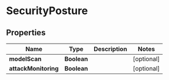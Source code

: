 

# SecurityPosture


## Properties

| Name | Type | Description | Notes |
|------------ | ------------- | ------------- | -------------|
|**modelScan** | **Boolean** |  |  [optional] |
|**attackMonitoring** | **Boolean** |  |  [optional] |



